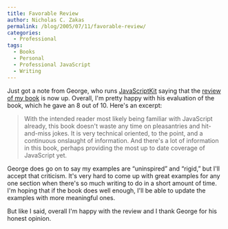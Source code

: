 ```yaml
---
title: Favorable Review
author: Nicholas C. Zakas
permalink: /blog/2005/07/11/favorable-review/
categories:
  - Professional
tags:
  - Books
  - Personal
  - Professional JavaScript
  - Writing
---
```

Just got a note from George, who runs <a title="JavaScriptKit" rel="external" href="http://www.javascriptkit.com">JavaScriptKit</a> saying that the <a title="Professional JavaScript for Web Developers review" rel="external" href="http://www.javascriptkit.com/javatutors/jsdeveloperreview.shtml">review of my book</a> is now up. Overall, I'm pretty happy with his evaluation of the book, which he gave an 8 out of 10. Here's an excerpt:

> With the intended reader most likely being familiar with JavaScript already, this book doesn't waste any time on pleasantries and hit-and-miss jokes. It is very technical oriented, to the point, and a continuous onslaught of information. And there's a lot of information in this book, perhaps providing the most up to date coverage of JavaScript yet.

George does go on to say my examples are &#8220;uninspired&#8221; and &#8220;rigid,&#8221; but I'll accept that criticism. It's very hard to come up with great examples for any one section when there's so much writing to do in a short amount of time. I'm hoping that if the book does well enough, I'll be able to update the examples with more meaningful ones.

But like I said, overall I'm happy with the review and I thank George for his honest opinion.
